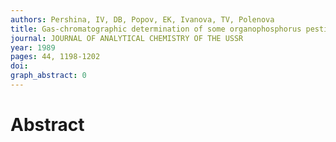 ```yaml
---
authors: Pershina, IV, DB, Popov, EK, Ivanova, TV, Polenova
title: Gas-chromatographic determination of some organophosphorus pesticides in water in the presence of fulvic-acids
journal: JOURNAL OF ANALYTICAL CHEMISTRY OF THE USSR
year: 1989
pages: 44, 1198-1202
doi: 
graph_abstract: 0
---
```


# Abstract 

 